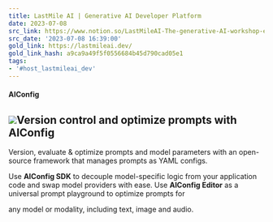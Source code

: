 ```yaml
---
title: LastMile AI | Generative AI Developer Platform
date: 2023-07-08
src_link: https://www.notion.so/LastMileAI-The-generative-AI-workshop-e78feaef9dc245f0856849d577149c89
src_date: '2023-07-08 16:39:00'
gold_link: https://lastmileai.dev/
gold_link_hash: a9ca9a49f5f0556684b45d790cad05e1
tags:
- '#host_lastmileai_dev'
---
```


#### AIConfig

![](/images/aiConfig.png)Version control and optimize prompts with AIConfig
--------------------------------------------------

Version, evaluate & optimize prompts and model parameters with an open-source framework that manages prompts as YAML configs.

Use **AIConfig SDK** to decouple model-specific logic from your application code and swap model providers with ease. Use **AIConfig Editor** as a universal prompt playground to optimize prompts for 

any model or modality, including text, image and audio.